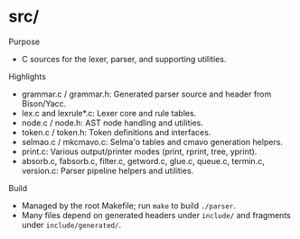 # src/

Purpose
- C sources for the lexer, parser, and supporting utilities.

Highlights
- grammar.c / grammar.h: Generated parser source and header from Bison/Yacc.
- lex.c and lexrule*.c: Lexer core and rule tables.
- node.c / node.h: AST node handling and utilities.
- token.c / token.h: Token definitions and interfaces.
- selmao.c / mkcmavo.c: Selma'o tables and cmavo generation helpers.
- print.c: Various output/printer modes (print, rprint, tree, yprint).
- absorb.c, fabsorb.c, filter.c, getword.c, glue.c, queue.c, termin.c, version.c: Parser pipeline helpers and utilities.

Build
- Managed by the root Makefile; run `make` to build `./parser`.
- Many files depend on generated headers under `include/` and fragments under `include/generated/`.
